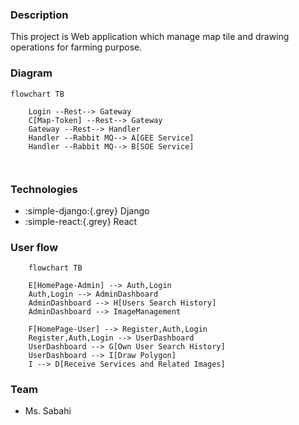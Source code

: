 ### Description
This project is Web application which manage map tile and drawing operations for farming purpose.

### Diagram


``` mermaid
flowchart TB
    
    Login --Rest--> Gateway
    C[Map-Token] --Rest--> Gateway
    Gateway --Rest--> Handler
    Handler --Rabbit MQ--> A[GEE Service]
    Handler --Rabbit MQ--> B[SOE Service]

    
``` 

### Technologies

* :simple-django:{.grey} Django
* :simple-react:{.grey} React



### User flow

```mermaid
    flowchart TB

    E[HomePage-Admin] --> Auth,Login
    Auth,Login --> AdminDashboard
    AdminDashboard --> H[Users Search History]
    AdminDashboard --> ImageManagement

    F[HomePage-User] --> Register,Auth,Login
    Register,Auth,Login --> UserDashboard
    UserDashboard --> G[Own User Search History]
    UserDashboard --> I[Draw Polygon]
    I --> D[Receive Services and Related Images]

```

### Team
* Ms. Sabahi
